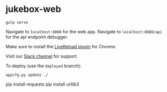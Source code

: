 # jukebox-web

```
gulp serve
```

Navigate to `localhost:8080` for the web app.
Navigate to `localhost:8080/api` for the api endpoint debugger.

Make sure to install the [LiveReload plugin](https://chrome.google.com/webstore/detail/livereload/jnihajbhpnppcggbcgedagnkighmdlei/related) for Chrome.

Visit our [Slack channel](https://jukebox-app.slack.com/) for support.

To deploy (use the `deployed` branch):
```
appcfg.py update ./
```

pip install requests
pip install urllib3

